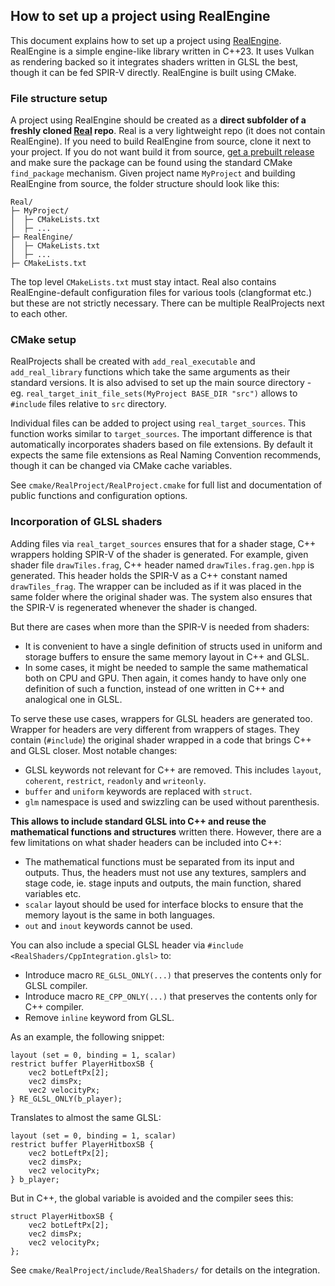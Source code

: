 ## How to set up a project using RealEngine

This document explains how to set up a project using [RealEngine](https://github.com/ZADNE/RealEngine). RealEngine is a simple engine-like library written in C++23. It uses Vulkan as rendering backed so it integrates shaders written in GLSL the best, though it can be fed SPIR-V directly. RealEngine is built using CMake.

### File structure setup

A project using RealEngine should be created as a **direct subfolder of a freshly cloned [Real](https://github.com/ZADNE/Real) repo**. Real is a very lightweight repo (it does not contain RealEngine). If you need to build RealEngine from source, clone it next to your project. If you do not want build it from source, [get a prebuilt release](https://github.com/ZADNE/RealEngine/releases) and make sure the package can be found using the standard CMake `find_package` mechanism. Given project name `MyProject` and building RealEngine from source, the folder structure should look like this:

```
Real/
├─ MyProject/
│  ├─ CMakeLists.txt
│  ├─ ...
├─ RealEngine/
│  ├─ CMakeLists.txt
│  ├─ ...
├─ CMakeLists.txt
```

The top level `CMakeLists.txt` must stay intact. Real also contains RealEngine-default configuration files for various tools (clangformat etc.) but these are not strictly necessary. There can be multiple RealProjects next to each other.

### CMake setup

RealProjects shall be created with `add_real_executable` and `add_real_library` functions which take the same arguments as their standard versions. It is also advised to set up the main source directory - eg. `real_target_init_file_sets(MyProject BASE_DIR "src")` allows to `#include` files relative to `src` directory.

Individual files can be added to project using `real_target_sources`. This function works similar to `target_sources`. The important difference is that automatically incorporates shaders based on file extensions. By default it expects the same file extensions as Real Naming Convention recommends, though it can be changed via CMake cache variables.

See `cmake/RealProject/RealProject.cmake` for full list and documentation of public functions and configuration options.

### Incorporation of GLSL shaders

Adding files via `real_target_sources` ensures that for a shader stage, C++ wrappers holding SPIR-V of the shader is generated. For example, given shader file `drawTiles.frag`, C++ header named `drawTiles.frag.gen.hpp` is generated. This header holds the SPIR-V as a C++ constant named `drawTiles_frag`. The wrapper can be included as if it was placed in the same folder where the original shader was. The system also ensures that the SPIR-V is regenerated whenever the shader is changed.

But there are cases when more than the SPIR-V is needed from shaders:

* It is convenient to have a single definition of structs used in uniform and storage buffers to ensure the same memory layout in C++ and GLSL.
* In some cases, it might be needed to sample the same mathematical both on CPU and GPU. Then again, it comes handy to have only one definition of such a function, instead of one written in C++ and analogical one in GLSL.

To serve these use cases, wrappers for GLSL headers are generated too. Wrapper for headers are very different from wrappers of stages. They contain (`#include`) the original shader wrapped in a code that brings C++ and GLSL closer. Most notable changes:

* GLSL keywords not relevant for C++ are removed. This includes `layout`, `coherent`, `restrict`, `readonly` and `writeonly`.
* `buffer` and `uniform` keywords are replaced with `struct`.
* `glm` namespace is used and swizzling can be used without parenthesis.

**This allows to include standard GLSL into C++ and reuse the mathematical functions and structures** written there. However, there are a few limitations on what shader headers can be included into C++:

* The mathematical functions must be separated from its input and outputs. Thus, the headers must not use any textures, samplers and stage code, ie. stage inputs and outputs, the main function, shared variables etc.
* `scalar` layout should be used for interface blocks to ensure that the memory layout is the same in both languages.
* `out` and `inout` keywords cannot be used.

You can also include a special GLSL header via `#include <RealShaders/CppIntegration.glsl>` to:

* Introduce macro `RE_GLSL_ONLY(...)` that preserves the contents only for GLSL compiler.
* Introduce macro `RE_CPP_ONLY(...)` that preserves the contents only for C++ compiler.
* Remove `inline` keyword from GLSL.

As an example, the following snippet:

```
layout (set = 0, binding = 1, scalar)
restrict buffer PlayerHitboxSB {
    vec2 botLeftPx[2];
    vec2 dimsPx;
    vec2 velocityPx;
} RE_GLSL_ONLY(b_player);
```

Translates to almost the same GLSL:

```
layout (set = 0, binding = 1, scalar)
restrict buffer PlayerHitboxSB {
    vec2 botLeftPx[2];
    vec2 dimsPx;
    vec2 velocityPx;
} b_player;
```

But in C++, the global variable is avoided and the compiler sees this:

```
struct PlayerHitboxSB {
    vec2 botLeftPx[2];
    vec2 dimsPx;
    vec2 velocityPx;
};
```

See `cmake/RealProject/include/RealShaders/` for details on the integration.
